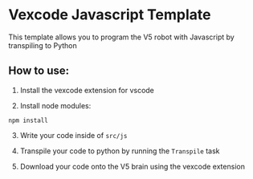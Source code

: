 # Vexcode Javascript Template
This template allows you to program the V5 robot with Javascript by transpiling to Python

## How to use:
1. Install the vexcode extension for vscode

2. Install node modules:
```
npm install
```
3. Write your code inside of `src/js`

4. Transpile your code to python by running the `Transpile` task

5. Download your code onto the V5 brain using the vexcode extension
